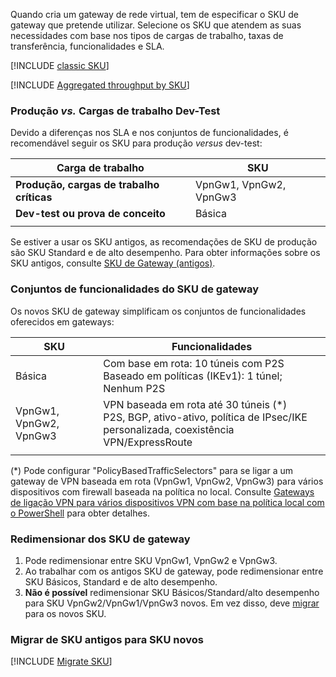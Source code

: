 Quando cria um gateway de rede virtual, tem de especificar o SKU de gateway que pretende utilizar. Selecione os SKU que atendem as suas necessidades com base nos tipos de cargas de trabalho, taxas de transferência, funcionalidades e SLA.

[!INCLUDE [classic SKU](./vpn-gateway-classic-sku-support-include.md)]

[!INCLUDE [Aggregated throughput by SKU](./vpn-gateway-table-gwtype-aggtput-include.md)]

###  <a name="workloads"></a>Produção *vs.* Cargas de trabalho Dev-Test

Devido a diferenças nos SLA e nos conjuntos de funcionalidades, é recomendável seguir os SKU para produção *versus* dev-test:

| **Carga de trabalho**                       | **SKU**               |
| ---                                | ---                    |
| **Produção, cargas de trabalho críticas** | VpnGw1, VpnGw2, VpnGw3 |
| **Dev-test ou prova de conceito**   | Básica                  |
|                                    |                        |

Se estiver a usar os SKU antigos, as recomendações de SKU de produção são SKU Standard e de alto desempenho. Para obter informações sobre os SKU antigos, consulte [SKU de Gateway (antigos)](../articles/vpn-gateway/vpn-gateway-about-skus-legacy.md).

###  <a name="feature"></a>Conjuntos de funcionalidades do SKU de gateway

Os novos SKU de gateway simplificam os conjuntos de funcionalidades oferecidos em gateways:

| **SKU**| **Funcionalidades**|
| ---    | ---         |
|Básica   | Com base em rota: 10 túneis com P2S<br>Baseado em políticas (IKEv1): 1 túnel; Nenhum P2S|
| VpnGw1, VpnGw2, VpnGw3 |VPN baseada em rota até 30 túneis (*) <br>P2S, BGP, ativo-ativo, política de IPsec/IKE personalizada, coexistência VPN/ExpressRoute |
|        |             |

(*) Pode configurar "PolicyBasedTrafficSelectors" para se ligar a um gateway de VPN baseada em rota (VpnGw1, VpnGw2, VpnGw3) para vários dispositivos com firewall baseada na política no local. Consulte [Gateways de ligação VPN para vários dispositivos VPN com base na política local com o PowerShell](../articles/vpn-gateway/vpn-gateway-connect-multiple-policybased-rm-ps.md) para obter detalhes.

###  <a name="resize"></a>Redimensionar dos SKU de gateway

1. Pode redimensionar entre SKU VpnGw1, VpnGw2 e VpnGw3.
2. Ao trabalhar com os antigos SKU de gateway, pode redimensionar entre SKU Básicos, Standard e de alto desempenho.
2. **Não é possível** redimensionar SKU Básicos/Standard/alto desempenho para SKU VpnGw2/VpnGw1/VpnGw3 novos. Em vez disso, deve [migrar](#migrate) para os novos SKU.

###  <a name="migrate"></a>Migrar de SKU antigos para SKU novos

[!INCLUDE [Migrate SKU](./vpn-gateway-migrate-legacy-sku-include.md)]
